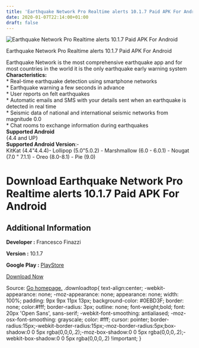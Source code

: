 ```yaml
---
title: 'Earthquake Network Pro Realtime alerts 10.1.7 Paid APK For Android'
date: 2020-01-07T22:14:00+01:00
draft: false
---
```


![Earthquake Network Pro Realtime alerts 10.1.7 Paid APK For Android](https://i0.wp.com/apkhome.net/wp-content/uploads/2020/01/Earthquake-Network-Pro-Realtime-alerts-10.1.7-Paid.png "Earthquake Network Pro Realtime alerts 10.1.7 Paid APK For Android")

  

Earthquake Network Pro Realtime alerts 10.1.7 Paid APK For Android

Earthquake Network is the most comprehensive earthquake app and for most countries in the world it is the only earthquake early warning system  
**Characteristics:**  
\* Real-time earthquake detection using smartphone networks  
\* Earthquake warning a few seconds in advance  
\* User reports on felt earthquakes  
\* Automatic emails and SMS with your details sent when an earthquake is detected in real time  
\* Seismic data of national and international seismic networks from magnitude 0.0  
\* Chat rooms to exchange information during earthquakes  
**Supported Android**  
{4.4 and UP}  
**Supported Android Version**:-  
KitKat (4.4"4.4.4)- Lollipop (5.0"5.0.2) - Marshmallow (6.0 - 6.0.1) - Nougat (7.0 " 7.1.1) - Oreo (8.0-8.1) - Pie (9.0)

Download Earthquake Network Pro Realtime alerts 10.1.7 Paid APK For Android
===========================================================================

Additional Information
----------------------

**Developer :** Francesco Finazzi

**Version :** 10.1.7

**Google Play :** [PlayStore](https://play.google.com/store/apps/details?id=com.finazzi.distquakenoads)

  

[Download Now](https://store4app.co/post/earthquake-network-pro-realtime-alerts-10-1-7-paid-apk-for-android_1578430888)

  
Source: [Go homepage.](https://store4app.co/post/earthquake-network-pro-realtime-alerts-10-1-7-paid-apk-for-android_1578430888) .downloadtop{ text-align:center; -webkit-appearance: none; -moz-appearance: none; appearance: none; width: 100%; padding: 9px 9px 11px 13px; background-color: #0EBD3F; border: none; color:#fff; border-radius: 3px; outline: none; font-weight;bold; font: 20px 'Open Sans', sans-serif; -webkit-font-smoothing: antialiased; -moz-osx-font-smoothing: grayscale; color: #fff; cursor: pointer; border-radius:15px;-webkit-border-radius:15px;-moz-border-radius:5px;box-shadow:0 0 5px rgba(0,0,0,.2);-moz-box-shadow:0 0 5px rgba(0,0,0,.2);-webkit-box-shadow:0 0 5px rgba(0,0,0,.2) !important; }